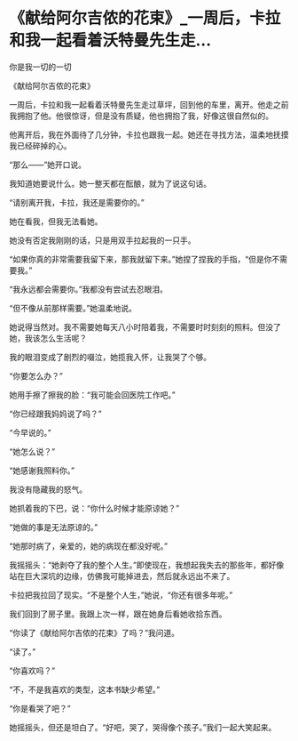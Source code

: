 # 《献给阿尔吉侬的花束》_一周后，卡拉和我一起看着沃特曼先生走...

你是我一切的一切

《献给阿尔吉侬的花束》

一周后，卡拉和我一起看着沃特曼先生走过草坪，回到他的车里，离开。他走之前我拥抱了他。他很惊讶，但是没有质疑，他也拥抱了我，好像这很自然似的。

他离开后，我在外面待了几分钟，卡拉也跟我一起。她还在寻找方法，温柔地抚摸我已经碎掉的心。

“那么——”她开口说。

我知道她要说什么。她一整天都在酝酿，就为了说这句话。

“请别离开我，卡拉，我还是需要你的。”

她在看我，但我无法看她。

她没有否定我刚刚的话，只是用双手拉起我的一只手。

“如果你真的非常需要我留下来，那我就留下来。”她捏了捏我的手指，“但是你不需要我。”

“我永远都会需要你。”我都没有尝试去忍眼泪。

“但不像从前那样需要。”她温柔地说。

她说得当然对。我不需要她每天八小时陪着我，不需要时时刻刻的照料。但没了她，我该怎么生活呢？

我的眼泪变成了剧烈的啜泣，她揽我入怀，让我哭了个够。

“你要怎么办？”

她用手擦了擦我的脸：“我可能会回医院工作吧。”

“你已经跟我妈妈说了吗？”

“今早说的。”

“她怎么说？”

“她感谢我照料你。”

我没有隐藏我的怒气。

她抓着我的下巴，说：“你什么时候才能原谅她？”

“她做的事是无法原谅的。”

“她那时病了，亲爱的，她的病现在都没好呢。”

我摇摇头：“她剥夺了我的整个人生。”即使现在，我想起我失去的那些年，都好像站在巨大深坑的边缘，仿佛我可能掉进去，然后就永远出不来了。

卡拉把我拉回了现实。“不是整个人生，”她说，“你还有很多年呢。”

我们回到了房子里。我跟上次一样，跟在她身后看她收拾东西。

“你读了《献给阿尔吉侬的花束》了吗？”我问道。

“读了。”

“你喜欢吗？”

“不，不是我喜欢的类型，这本书缺少希望。”

“你是看哭了吧？”

她摇摇头，但还是坦白了。“好吧，哭了，哭得像个孩子。”我们一起大笑起来。